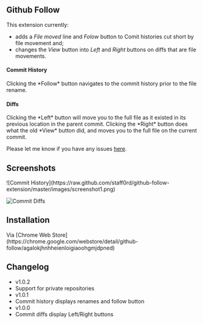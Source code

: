 <h2>Github Follow</h2>

This extension currently:

* adds a *File moved* line and *Folow* button to Comit histories cut short by file movement and;
* changes the *View* button into *Left* and *Right* buttons on diffs that are file movements.

<h4>Commit History</h4>
Clicking the *Follow* button navigates to the commit history prior to the file rename. 

<h4>Diffs</h4>
Clicking the *Left* button will move you to the full file as it existed in its previous location in the parent commit.  Clicking the *Right* button does what the old *View* button did, and moves you to the full file on the current commit.

Please let me know if you have any issues [here](https://github.com/staff0rd/github-follow-extension/issues/new).

<h2>Screenshots</h2>
![Commit History](https://raw.github.com/staff0rd/github-follow-extension/master/images/screenshot1.png)

![Commit Diffs](https://raw.github.com/staff0rd/github-follow-extension/master/images/screenshot2.png)

<h2>Installation</h2>
Via [Chrome Web Store](https://chrome.google.com/webstore/detail/github-follow/agalokjhnhheienloigiaoohgmjdpned)

<h2>Changelog</h2>

* v1.0.2
 * Support for private repositories
* v1.0.1
 * Commit history displays renames and follow button 
* v1.0.0
 * Commit diffs display Left/Right buttons
